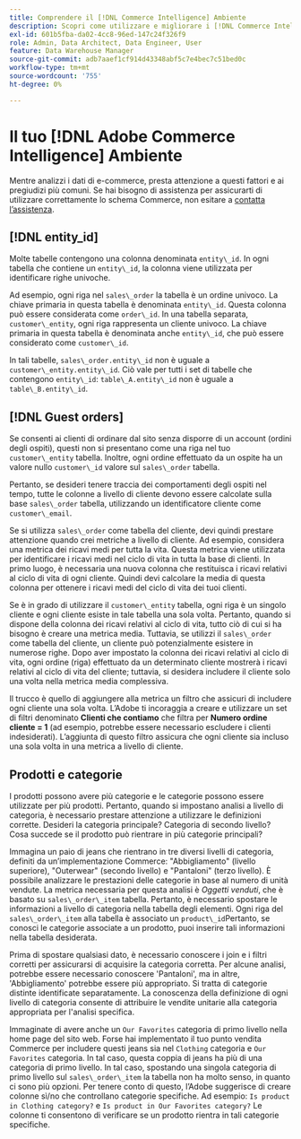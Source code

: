 ```yaml
---
title: Comprendere il [!DNL Commerce Intelligence] Ambiente
description: Scopri come utilizzare e migliorare i [!DNL Commerce Intelligence] ambiente.
exl-id: 601b5fba-da02-4cc8-96ed-147c24f326f9
role: Admin, Data Architect, Data Engineer, User
feature: Data Warehouse Manager
source-git-commit: adb7aaef1cf914d43348abf5c7e4bec7c51bed0c
workflow-type: tm+mt
source-wordcount: '755'
ht-degree: 0%

---
```


# Il tuo [!DNL Adobe Commerce Intelligence] Ambiente

Mentre analizzi i dati di e-commerce, presta attenzione a questi fattori e ai pregiudizi più comuni. Se hai bisogno di assistenza per assicurarti di utilizzare correttamente lo schema Commerce, non esitare a [contatta l’assistenza](https://experienceleague.adobe.com/docs/commerce-knowledge-base/kb/troubleshooting/miscellaneous/mbi-service-policies.html).

## [!DNL entity\_id]

Molte tabelle contengono una colonna denominata `entity\_id`. In ogni tabella che contiene un `entity\_id`, la colonna viene utilizzata per identificare righe univoche.

Ad esempio, ogni riga nel `sales\_order` la tabella è un ordine univoco. La chiave primaria in questa tabella è denominata `entity\_id`. Questa colonna può essere considerata come `order\_id`. In una tabella separata, `customer\_entity`, ogni riga rappresenta un cliente univoco. La chiave primaria in questa tabella è denominata anche `entity\_id`, che può essere considerato come `customer\_id`.

In tali tabelle, `sales\_order.entity\_id` non è uguale a `customer\_entity.entity\_id`. Ciò vale per tutti i set di tabelle che contengono `entity\_id`: `table\_A.entity\_id` non è uguale a `table\_B.entity\_id`.

## [!DNL Guest orders]

Se consenti ai clienti di ordinare dal sito senza disporre di un account (ordini degli ospiti), questi non si presentano come una riga nel tuo `customer\_entity` tabella. Inoltre, ogni ordine effettuato da un ospite ha un valore nullo `customer\_id` valore sul `sales\_order` tabella.

Pertanto, se desideri tenere traccia dei comportamenti degli ospiti nel tempo, tutte le colonne a livello di cliente devono essere calcolate sulla base `sales\_order` tabella, utilizzando un identificatore cliente come `customer\_email`.

Se si utilizza `sales\_order` come tabella del cliente, devi quindi prestare attenzione quando crei metriche a livello di cliente. Ad esempio, considera una metrica dei ricavi medi per tutta la vita. Questa metrica viene utilizzata per identificare i ricavi medi nel ciclo di vita in tutta la base di clienti. In primo luogo, è necessaria una nuova colonna che restituisca i ricavi relativi al ciclo di vita di ogni cliente. Quindi devi calcolare la media di questa colonna per ottenere i ricavi medi del ciclo di vita dei tuoi clienti.

Se è in grado di utilizzare il `customer\_entity` tabella, ogni riga è un singolo cliente e ogni cliente esiste in tale tabella una sola volta. Pertanto, quando si dispone della colonna dei ricavi relativi al ciclo di vita, tutto ciò di cui si ha bisogno è creare una metrica media. Tuttavia, se utilizzi il `sales\_order` come tabella del cliente, un cliente può potenzialmente esistere in numerose righe. Dopo aver impostato la colonna dei ricavi relativi al ciclo di vita, ogni ordine (riga) effettuato da un determinato cliente mostrerà i ricavi relativi al ciclo di vita del cliente; tuttavia, si desidera includere il cliente solo una volta nella metrica media complessiva.

Il trucco è quello di aggiungere alla metrica un filtro che assicuri di includere ogni cliente una sola volta. L’Adobe ti incoraggia a creare e utilizzare un set di filtri denominato **Clienti che contiamo** che filtra per **Numero ordine cliente = 1** (ad esempio, potrebbe essere necessario escludere i clienti indesiderati). L’aggiunta di questo filtro assicura che ogni cliente sia incluso una sola volta in una metrica a livello di cliente.

## Prodotti e categorie

I prodotti possono avere più categorie e le categorie possono essere utilizzate per più prodotti. Pertanto, quando si impostano analisi a livello di categoria, è necessario prestare attenzione a utilizzare le definizioni corrette. Desideri la categoria principale? Categoria di secondo livello? Cosa succede se il prodotto può rientrare in più categorie principali?

Immagina un paio di jeans che rientrano in tre diversi livelli di categoria, definiti da un’implementazione Commerce: &quot;Abbigliamento&quot; (livello superiore), &quot;Outerwear&quot; (secondo livello) e &quot;Pantaloni&quot; (terzo livello). È possibile analizzare le prestazioni delle categorie in base al numero di unità vendute. La metrica necessaria per questa analisi è _Oggetti venduti_, che è basato su `sales\_order\_item` tabella. Pertanto, è necessario spostare le informazioni a livello di categoria nella tabella degli elementi. Ogni riga del `sales\_order\_item` alla tabella è associato un `product\_id`Pertanto, se conosci le categorie associate a un prodotto, puoi inserire tali informazioni nella tabella desiderata.

Prima di spostare qualsiasi dato, è necessario conoscere i join e i filtri corretti per assicurarsi di acquisire la categoria corretta. Per alcune analisi, potrebbe essere necessario conoscere &#39;Pantaloni&#39;, ma in altre, &#39;Abbigliamento&#39; potrebbe essere più appropriato. Si tratta di categorie distinte identificate separatamente. La conoscenza della definizione di ogni livello di categoria consente di attribuire le vendite unitarie alla categoria appropriata per l&#39;analisi specifica.

Immaginate di avere anche un `Our Favorites` categoria di primo livello nella home page del sito web. Forse hai implementato il tuo punto vendita Commerce per includere questi jeans sia nel `Clothing` categoria e `Our Favorites` categoria. In tal caso, questa coppia di jeans ha più di una categoria di primo livello. In tal caso, spostando una singola categoria di primo livello sul `sales\_order\_item` la tabella non ha molto senso, in quanto ci sono più opzioni. Per tenere conto di questo, l’Adobe suggerisce di creare colonne sì/no che controllano categorie specifiche. Ad esempio: `Is product in Clothing category?` e `Is product in Our Favorites category?` Le colonne ti consentono di verificare se un prodotto rientra in tali categorie specifiche.
